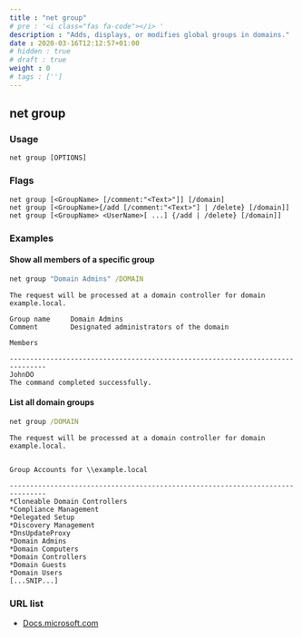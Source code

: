 ```yaml
---
title : "net group"
# pre : '<i class="fas fa-code"></i> '
description : "Adds, displays, or modifies global groups in domains."
date : 2020-03-16T12:12:57+01:00
# hidden : true
# draft : true
weight : 0
# tags : ['']
---
```


## net group

### Usage

```plain
net group [OPTIONS]
```

### Flags

```plain
net group [<GroupName> [/comment:"<Text>"]] [/domain]
net group [<GroupName>{/add [/comment:"<Text>"] | /delete} [/domain]]
net group [<GroupName> <UserName>[ ...] {/add | /delete} [/domain]]
```

### Examples

#### Show all members of a specific group

```cmd
net group "Domain Admins" /DOMAIN
```

```plain
The request will be processed at a domain controller for domain example.local.

Group name     Domain Admins
Comment        Designated administrators of the domain

Members

-------------------------------------------------------------------------------
JohnDO
The command completed successfully.
```

#### List all domain groups

```cmd
net group /DOMAIN
```

```plain
The request will be processed at a domain controller for domain example.local.


Group Accounts for \\example.local

-------------------------------------------------------------------------------
*Cloneable Domain Controllers
*Compliance Management
*Delegated Setup
*Discovery Management
*DnsUpdateProxy
*Domain Admins
*Domain Computers
*Domain Controllers
*Domain Guests
*Domain Users
[...SNIP...]
```

### URL list

* [Docs.microsoft.com](https://docs.microsoft.com/en-us/previous-versions/windows/it-pro/windows-server-2012-r2-and-2012/cc754051(v=ws.11))
